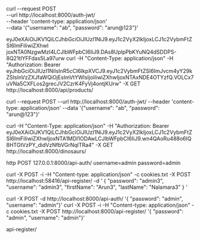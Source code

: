 curl --request POST \
  --url http://localhost:8000/auth-jwt/ \
  --header 'content-type: application/json' \
  --data '{"username": "ab", "password": "arun@123"}'

  eyJ0eXAiOiJKV1QiLCJhbGciOiJIUzI1NiJ9.eyJ1c2VyX2lkIjoxLCJ1c2VybmFtZSI6ImFiIiwiZXhwI
joxNTA0NzgwMzI4LCJlbWFpbCI6IiJ9.DAs8UplpPbKYuNQ4dSDDPS-8Q21tlYFFdas5La97urw
curl -H "Content-Type: application/json" -H "Authorization: Bearer eyJhbGciOiJIUzI1NiIsInR5cCI6IkpXVCJ9.eyJ1c2VybmFtZSI6ImJvcm4yY29kZSIsInVzZXJfaWQiOjEsImVtYWlsIjoiIiwiZXhwIjoxNTAxNDE4OTYzfQ.VOLCx7uVNa5CXFLos2grecJV2CzrK4FyVj4ontjKUrw" -X GET  http://localhost:8000/api/products/

curl --request POST   --url http://localhost:8000/auth-jwt/   --header 'content-type: application/json'   --data '{"username": "ab", "password": "arun@123"}' 


curl -H "Content-Type: application/json" -H "Authorization: Bearer eyJ0eXAiOiJKV1QiLCJhbGciOiJIUzI1NiJ9.eyJ1c2VyX2lkIjoxLCJ1c2VybmFtZSI6ImFiIiwiZXhwIjoxNTA1MDI1ODAwLCJlbWFpbCI6IiJ9.wn4QAoRu488o6IQ8HTGtVzPY_didVzNfbVGrNqlTRa4" -X GET  http://localhost:8000/dinosaurs/


 http POST 127.0.0.1:8000/api-auth/ username=admin password=admin

 curl -X POST -i -H "Content-type: application/json" -c cookies.txt -X POST http://localhost:58416/api-register/ -d '
    {
  "password": "admin3",
  "username": "admin3",
  "firstName": "Arun3",
  "lastName": "Nalamara3"
}
    '

curl -X POST -d  http://localhost:8000/api-auth/ '{ "password": "admin",  "username": "admin"}'
curl -X POST -i -H  "Content-type: application/json" -c cookies.txt -X POST http://localhost:8000/api-register/ '{ "password": "admin",  "username": "admin"}'

api-register/